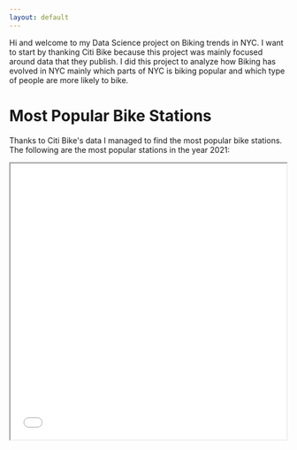 ```yaml
---
layout: default
---
```


Hi and welcome to my Data Science project on Biking trends in NYC. I want to start by thanking Citi Bike because this project was mainly focused around data that they publish. I did this project to analyze how Biking has evolved in NYC mainly which parts of NYC is biking popular and which type of people are more likely to bike.

# Most Popular Bike Stations

Thanks to Citi Bike's data I managed to find the most popular bike stations. The following are the most popular stations in the year 2021:

<iframe src="2021map.html" height="500" width="500"></iframe>
